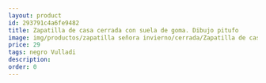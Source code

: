 ```yaml
---
layout: product
id: 293791c4a6fe9482
title: Zapatilla de casa cerrada con suela de goma. Dibujo pitufo
image: img/productos/zapatilla señora invierno/cerrada/Zapatilla de casa cerrada con suela de goma. Dibujo pitufo=29=negro Vulladi.webp
price: 29
tags: negro Vulladi
description: 
order: 0
---
```

